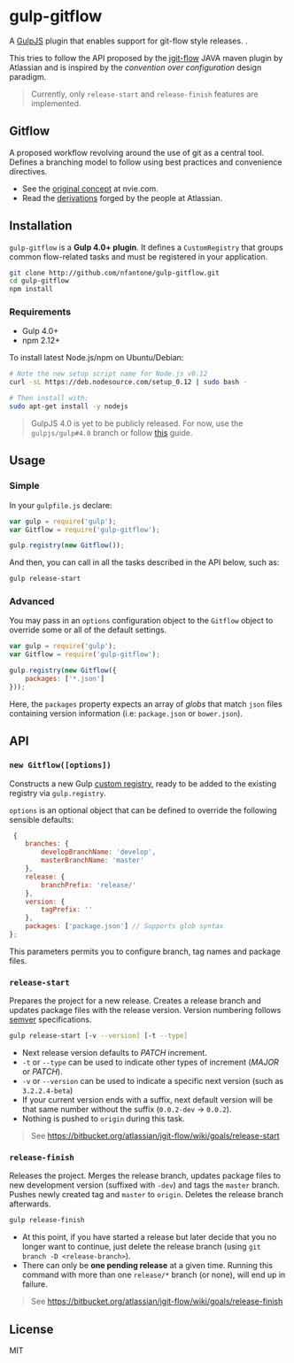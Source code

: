 gulp-gitflow
============

A [GulpJS](https://github.com/gulpjs) plugin that enables support for git-flow style releases.
.

This tries to follow the API proposed by the [jgit-flow](https://bitbucket.org/atlassian/jgit-flow/wiki/Home) JAVA maven
plugin by Atlassian and is inspired by the _convention over configuration_ design paradigm. 

> Currently, only `release-start` and `release-finish` features are implemented.

## Gitflow

A proposed workflow revolving around the use of git as a central tool. Defines a branching model to follow using best
practices and convenience directives.

* See the [original concept](http://nvie.com/posts/a-successful-git-branching-model/) at nvie.com.
* Read the [derivations](https://www.atlassian.com/git/tutorials/comparing-workflows/gitflow-workflow) forged by the 
people at Atlassian.


## Installation

`gulp-gitflow` is a **Gulp 4.0+ plugin**. It defines a `CustomRegistry` that groups common flow-related tasks and must
be registered in your application.


```bash
git clone http://github.com/nfantone/gulp-gitflow.git
cd gulp-gitflow
npm install
```

### Requirements

* Gulp 4.0+
* npm 2.12+

To install latest Node.js/npm on Ubuntu/Debian:

```bash
# Note the new setup script name for Node.js v0.12
curl -sL https://deb.nodesource.com/setup_0.12 | sudo bash -

# Then install with:
sudo apt-get install -y nodejs
```

> GulpJS 4.0 is yet to be publicly released. For now, use the `gulpjs/gulp#4.0` branch or follow [this](https://demisx.github.io/gulp4/2015/01/15/install-gulp4.html)
guide.


## Usage

### Simple

In your `gulpfile.js` declare:

```javascript
var gulp = require('gulp');
var Gitflow = require('gulp-gitflow');

gulp.registry(new Gitflow());

```

And then, you can call in all the tasks described in the API below, such as:

```bash
gulp release-start
```

### Advanced

You may pass in an `options` configuration object to the `Gitflow` object to override some or all of the default
settings.

```javascript
var gulp = require('gulp');
var Gitflow = require('gulp-gitflow');

gulp.registry(new Gitflow({
    packages: ['*.json']
}));
```

Here, the `packages` property expects an array of _globs_ that match `json` files containing version information 
(i.e: `package.json` or `bower.json`).

## API

### `new Gitflow([options])`

Constructs a new Gulp [custom registry](https://github.com/phated/undertaker/blob/master/README.md#custom-registries), ready
to be added to the existing registry via `gulp.registry`.

`options` is an optional object that can be defined to override the following sensible defaults:

```javascript
 {
	branches: {
		developBranchName: 'develop',
		masterBranchName: 'master'
	},
	release: {
		branchPrefix: 'release/'
	},
	version: {
		tagPrefix: ''
	},
	packages: ['package.json'] // Supports glob syntax
};
```

This parameters permits you to configure branch, tag names and package files.

### `release-start`

Prepares the project for a new release. Creates a release branch and updates package files with the release version.
Version numbering follows [semver](http://semver.org/) specifications.

```bash
gulp release-start [-v --version] [-t --type]
```

* Next release version defaults to _PATCH_ increment.
* `-t` or `--type` can be used to indicate other types of increment (_MAJOR_ or _PATCH_).
* `-v` or `--version` can be used to indicate a specific next version (such as `3.2.2.4-beta`)
* If your current version ends with a suffix, next default version will be that same number without the suffix 
(`0.0.2-dev` -> `0.0.2`).
* Nothing is pushed to `origin` during this task.

> See https://bitbucket.org/atlassian/jgit-flow/wiki/goals/release-start


### `release-finish`

Releases the project. Merges the release branch, updates package files to new development version (suffixed with `-dev`)
and tags the `master` branch. Pushes newly created tag and `master` to `origin`. Deletes the release branch afterwards.

```bash
gulp release-finish
```

* At this point, if you have started a release but later decide that you no longer want to continue, 
just delete the release branch (using `git branch -D <release-branch>`).
* There can only be **one pending release** at a given time. Running this command with more than one `release/*`
branch (or none), will end up in failure.

> See https://bitbucket.org/atlassian/jgit-flow/wiki/goals/release-finish

## License

MIT
